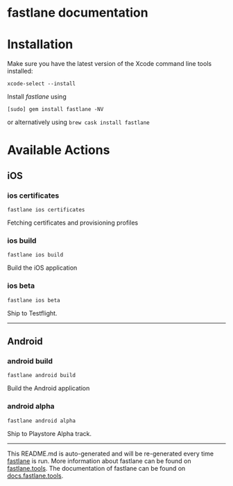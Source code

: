 fastlane documentation
================
# Installation

Make sure you have the latest version of the Xcode command line tools installed:

```
xcode-select --install
```

Install _fastlane_ using
```
[sudo] gem install fastlane -NV
```
or alternatively using `brew cask install fastlane`

# Available Actions
## iOS
### ios certificates
```
fastlane ios certificates
```
Fetching certificates and provisioning profiles
### ios build
```
fastlane ios build
```
Build the iOS application
### ios beta
```
fastlane ios beta
```
Ship to Testflight.

----

## Android
### android build
```
fastlane android build
```
Build the Android application
### android alpha
```
fastlane android alpha
```
Ship to Playstore Alpha track.

----

This README.md is auto-generated and will be re-generated every time [fastlane](https://fastlane.tools) is run.
More information about fastlane can be found on [fastlane.tools](https://fastlane.tools).
The documentation of fastlane can be found on [docs.fastlane.tools](https://docs.fastlane.tools).
